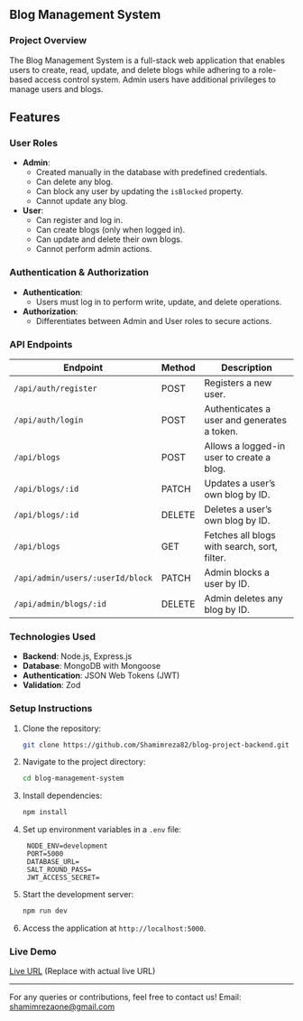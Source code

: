 ## Blog Management System

### Project Overview
The Blog Management System is a full-stack web application that enables users to create, read, update, and delete blogs while adhering to a role-based access control system. Admin users have additional privileges to manage users and blogs.

## Features

### User Roles
- **Admin**:
  - Created manually in the database with predefined credentials.
  - Can delete any blog.
  - Can block any user by updating the `isBlocked` property.
  - Cannot update any blog.
- **User**:
  - Can register and log in.
  - Can create blogs (only when logged in).
  - Can update and delete their own blogs.
  - Cannot perform admin actions.

### Authentication & Authorization
- **Authentication**:
  - Users must log in to perform write, update, and delete operations.
- **Authorization**:
  - Differentiates between Admin and User roles to secure actions.


### API Endpoints
| Endpoint                          | Method | Description                                |
|-----------------------------------|--------|--------------------------------------------|
| `/api/auth/register`              | POST   | Registers a new user.                      |
| `/api/auth/login`                 | POST   | Authenticates a user and generates a token.|
| `/api/blogs`                      | POST   | Allows a logged-in user to create a blog.  |
| `/api/blogs/:id`                  | PATCH  | Updates a user’s own blog by ID.          |
| `/api/blogs/:id`                  | DELETE | Deletes a user’s own blog by ID.          |
| `/api/blogs`                      | GET    | Fetches all blogs with search, sort, filter.|
| `/api/admin/users/:userId/block`  | PATCH  | Admin blocks a user by ID.                 |
| `/api/admin/blogs/:id`            | DELETE | Admin deletes any blog by ID.              |


### Technologies Used
- **Backend**: Node.js, Express.js
- **Database**: MongoDB with Mongoose
- **Authentication**: JSON Web Tokens (JWT)
- **Validation**: Zod

### Setup Instructions
1. Clone the repository:
   ```bash
   git clone https://github.com/Shamimreza82/blog-project-backend.git
   ```
2. Navigate to the project directory:
   ```bash
   cd blog-management-system
   ```
3. Install dependencies:
   ```bash
   npm install
   ```
4. Set up environment variables in a `.env` file:
   ```env
    NODE_ENV=development
    PORT=5000
    DATABASE_URL=
    SALT_ROUND_PASS=
    JWT_ACCESS_SECRET=
   ```
5. Start the development server:
   ```bash
   npm run dev
   ```
6. Access the application at `http://localhost:5000`.

### Live Demo
[Live URL](#) (Replace with actual live URL)



---

For any queries or contributions, feel free to contact us!
Email: shamimrezaone@gmail.com 